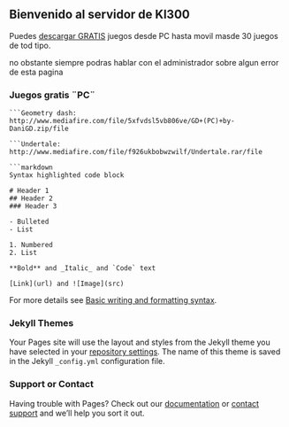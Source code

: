 ## Bienvenido al servidor de Kl300

Puedes [descargar GRATIS](https://kl300.github.io/) juegos desde PC hasta movil masde 30 juegos de tod tipo.

no obstante siempre podras hablar con el administrador sobre algun error de esta pagina
### Juegos gratis ¨PC¨

```Terraria: https://www.mediafire.com/file/vwccm1owpr8etg1/Terraria_ByGoodErick.rar/file
```Geometry dash: 
http://www.mediafire.com/file/5xfvdsl5vb806ve/GD+(PC)+by-DaniGD.zip/file

```Undertale: http://www.mediafire.com/file/f926ukbobwzwilf/Undertale.rar/file

```markdown
Syntax highlighted code block

# Header 1
## Header 2
### Header 3

- Bulleted
- List

1. Numbered
2. List

**Bold** and _Italic_ and `Code` text

[Link](url) and ![Image](src)
```

For more details see [Basic writing and formatting syntax](https://docs.github.com/en/github/writing-on-github/getting-started-with-writing-and-formatting-on-github/basic-writing-and-formatting-syntax).

### Jekyll Themes

Your Pages site will use the layout and styles from the Jekyll theme you have selected in your [repository settings](https://github.com/KL300/KL300.github.io/settings/pages). The name of this theme is saved in the Jekyll `_config.yml` configuration file.

### Support or Contact

Having trouble with Pages? Check out our [documentation](https://docs.github.com/categories/github-pages-basics/) or [contact support](https://support.github.com/contact) and we’ll help you sort it out.
